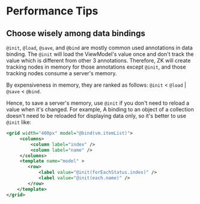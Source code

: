 # Performance Tips

## Choose wisely among data bindings

`@init`, `@load`, `@save`, and `@bind` are mostly common used annotations in data binding. The `@init` will load the ViewModel's value once and don't track the value which is different from other 3 annotations. Therefore, ZK will create tracking nodes in memory for those annotations except `@init`, and those tracking nodes consume a server's memory.

By expensiveness in memory, they are ranked as follows: `@init` < `@load` | `@save` < `@bind`.

Hence, to save a server's memory, use `@init` if you don't need to reload a value when it's changed. For example, A binding to an object of a collection doesn't need to be reloaded for displaying data only, so it's better to use `@init` like:

```xml
<grid width="400px" model="@bind(vm.itemList)">
     <columns>
         <column label="index" />
         <column label="name" />
     </columns>
     <template name="model" >
        <row>
            <label value="@init(forEachStatus.index)" />
            <label value="@init(each.name)" />
        </row>
    </template>
</grid>

```


